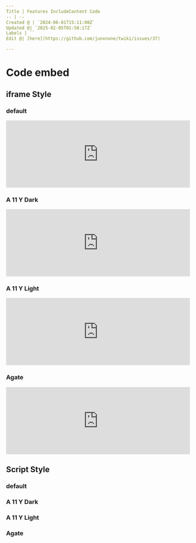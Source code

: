 ```yaml
---
Title | Features IncludeContent Code
-- | --
Created @ | `2024-06-01T15:11:00Z`
Updated @| `2025-02-05T01:58:17Z`
Labels | ``
Edit @| [here](https://github.com/junxnone/twiki/issues/37)

---
```

# Code embed

## iframe Style

### default
<iframe frameborder="0" scrolling="no" style="width:100%; height:184px;" allow="clipboard-write" src="https://emgithub.com/iframe.html?target=https%3A%2F%2Fgithub.com%2Fjunxnone%2F01%2Fblob%2F48f605713d011e006e69cfa2fc6a1a10f8bcaf53%2Fdocs%2Fcode%2F0001.cpp%23L25-L29&style=default&type=code&showBorder=on&showLineNumbers=on&showFileMeta=on&showFullPath=on&showCopy=on"></iframe>

###  A 11 Y Dark

<iframe frameborder="0" scrolling="no" style="width:100%; height:184px;" allow="clipboard-write" src="https://emgithub.com/iframe.html?target=https%3A%2F%2Fgithub.com%2Fjunxnone%2F01%2Fblob%2F48f605713d011e006e69cfa2fc6a1a10f8bcaf53%2Fdocs%2Fcode%2F0001.cpp%23L25-L29&style=a11y-dark&type=code&showBorder=on&showLineNumbers=on&showFileMeta=on&showFullPath=on&showCopy=on"></iframe>

###  A 11 Y Light

<iframe frameborder="0" scrolling="no" style="width:100%; height:184px;" allow="clipboard-write" src="https://emgithub.com/iframe.html?target=https%3A%2F%2Fgithub.com%2Fjunxnone%2F01%2Fblob%2F48f605713d011e006e69cfa2fc6a1a10f8bcaf53%2Fdocs%2Fcode%2F0001.cpp%23L25-L29&style=a11y-light&type=code&showBorder=on&showLineNumbers=on&showFileMeta=on&showFullPath=on&showCopy=on"></iframe>

### Agate

<iframe frameborder="0" scrolling="no" style="width:100%; height:184px;" allow="clipboard-write" src="https://emgithub.com/iframe.html?target=https%3A%2F%2Fgithub.com%2Fjunxnone%2F01%2Fblob%2F48f605713d011e006e69cfa2fc6a1a10f8bcaf53%2Fdocs%2Fcode%2F0001.cpp%23L25-L29&style=agate&type=code&showBorder=on&showLineNumbers=on&showFileMeta=on&showFullPath=on&showCopy=on"></iframe>


## Script Style



### default 

<script src="https://emgithub.com/embed-v2.js?target=https%3A%2F%2Fgithub.com%2Fjunxnone%2F01%2Fblob%2F48f605713d011e006e69cfa2fc6a1a10f8bcaf53%2Fdocs%2Fcode%2F0001.cpp%23L25-L29&style=default&type=code&showBorder=on&showLineNumbers=on&showFileMeta=on&showFullPath=on&showCopy=on"></script>

###  A 11 Y Dark

<script src="https://emgithub.com/embed-v2.js?target=https%3A%2F%2Fgithub.com%2Fjunxnone%2F01%2Fblob%2F48f605713d011e006e69cfa2fc6a1a10f8bcaf53%2Fdocs%2Fcode%2F0001.cpp%23L25-L29&style=a11y-dark&type=code&showBorder=on&showLineNumbers=on&showFileMeta=on&showFullPath=on&showCopy=on"></script>

###  A 11 Y Light

<script src="https://emgithub.com/embed-v2.js?target=https%3A%2F%2Fgithub.com%2Fjunxnone%2F01%2Fblob%2F48f605713d011e006e69cfa2fc6a1a10f8bcaf53%2Fdocs%2Fcode%2F0001.cpp%23L25-L29&style=a11y-light&type=code&showBorder=on&showLineNumbers=on&showFileMeta=on&showFullPath=on&showCopy=on"></script>

### Agate

<script src="https://emgithub.com/embed-v2.js?target=https%3A%2F%2Fgithub.com%2Fjunxnone%2F01%2Fblob%2F48f605713d011e006e69cfa2fc6a1a10f8bcaf53%2Fdocs%2Fcode%2F0001.cpp%23L25-L29&style=agate&type=code&showBorder=on&showLineNumbers=on&showFileMeta=on&showFullPath=on&showCopy=on"></script>
